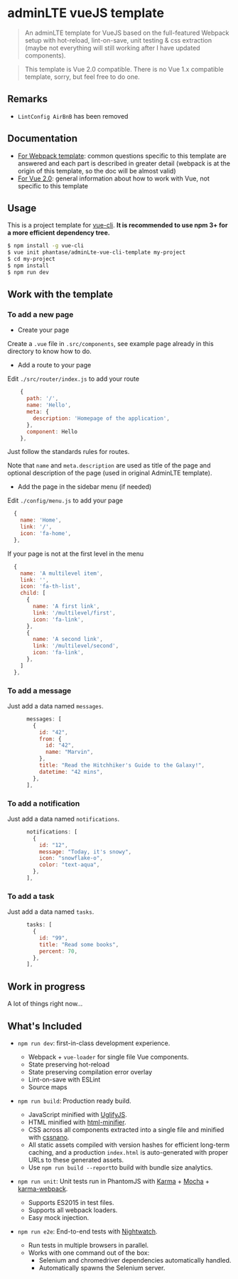 # adminLTE vueJS template

> An adminLTE template for VueJS based on the full-featured Webpack setup with hot-reload, lint-on-save, unit testing & css extraction (maybe not everything will still working after I have updated components).

> This template is Vue 2.0 compatible. There is no Vue 1.x compatible template, sorry, but feel free to do one.

## Remarks

- `LintConfig AirBnB` has been removed

## Documentation

- [For Webpack template](http://vuejs-templates.github.io/webpack): common questions specific to this template are answered and each part is described in greater detail (webpack is at the origin of this template, so the doc will be almost valid)
- [For Vue 2.0](http://vuejs.org/guide/): general information about how to work with Vue, not specific to this template

## Usage

This is a project template for [vue-cli](https://github.com/vuejs/vue-cli). **It is recommended to use npm 3+ for a more efficient dependency tree.**

``` bash
$ npm install -g vue-cli
$ vue init phantase/adminLte-vue-cli-template my-project
$ cd my-project
$ npm install
$ npm run dev

```
## Work with the template

### To add a new page

- Create your page

Create a `.vue` file in `.src/components`, see example page already in this directory to know how to do.

- Add a route to your page

Edit `./src/router/index.js` to add your route

```javascript
    {
      path: '/',
      name: 'Hello',
      meta: {
        description: 'Homepage of the application',
      },
      component: Hello
    },
```

Just follow the standards rules for routes.

Note that `name` and `meta.description` are used as title of the page and optional description of the page (used in original AdminLTE template).

- Add the page in the sidebar menu (if needed)

Edit `./config/menu.js` to add your page

```javascript
  {
    name: 'Home',
    link: '/',
    icon: 'fa-home',
  },
```

If your page is not at the first level in the menu

```javascript
  {
    name: 'A multilevel item',
    link: '',
    icon: 'fa-th-list',
    child: [
      {
        name: 'A first link',
        link: '/multilevel/first',
        icon: 'fa-link',
      },
      {
        name: 'A second link',
        link: '/multilevel/second',
        icon: 'fa-link',
      },
    ]
  },
```

### To add a message

Just add a data named `messages`.

```javascript
      messages: [
        {
          id: "42",
          from: {
            id: "42",
            name: "Marvin",
          },
          title: "Read the Hitchhiker's Guide to the Galaxy!",
          datetime: "42 mins",
        },
      ],
```

### To add a notification

Just add a data named `notifications`.

```javascript
      notifications: [
        {
          id: "12",
          message: "Today, it's snowy",
          icon: "snowflake-o",
          color: "text-aqua",
        },
      ],
```

### To add a task

Just add a data named `tasks`.

```javascript
      tasks: [
        {
          id: "99",
          title: "Read some books",
          percent: 70,
        },
      ],
```

## Work in progress

A lot of things right now...

## What's Included

- `npm run dev`: first-in-class development experience.
  - Webpack + `vue-loader` for single file Vue components.
  - State preserving hot-reload
  - State preserving compilation error overlay
  - Lint-on-save with ESLint
  - Source maps

- `npm run build`: Production ready build.
  - JavaScript minified with [UglifyJS](https://github.com/mishoo/UglifyJS2).
  - HTML minified with [html-minifier](https://github.com/kangax/html-minifier).
  - CSS across all components extracted into a single file and minified with [cssnano](https://github.com/ben-eb/cssnano).
  - All static assets compiled with version hashes for efficient long-term caching, and a production `index.html` is auto-generated with proper URLs to these generated assets.
  - Use `npm run build --report`to build with bundle size analytics.

- `npm run unit`: Unit tests run in PhantomJS with [Karma](http://karma-runner.github.io/0.13/index.html) + [Mocha](http://mochajs.org/) + [karma-webpack](https://github.com/webpack/karma-webpack).
  - Supports ES2015 in test files.
  - Supports all webpack loaders.
  - Easy mock injection.

- `npm run e2e`: End-to-end tests with [Nightwatch](http://nightwatchjs.org/).
  - Run tests in multiple browsers in parallel.
  - Works with one command out of the box:
    - Selenium and chromedriver dependencies automatically handled.
    - Automatically spawns the Selenium server.
